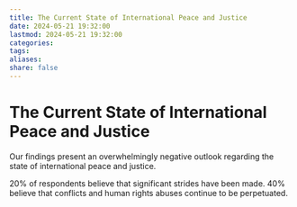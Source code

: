 ```yaml
---
title: The Current State of International Peace and Justice
date: 2024-05-21 19:32:00
lastmod: 2024-05-21 19:32:00
categories: 
tags: 
aliases: 
share: false 
---
```


# The Current State of International Peace and Justice

Our findings present an overwhelmingly negative outlook regarding the state of international peace and justice.

20% of respondents believe that significant strides have been made. 40% believe that conflicts and human rights abuses continue to be perpetuated. 